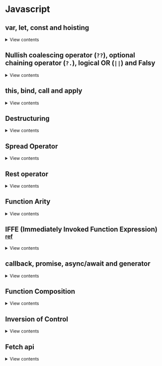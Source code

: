 # Javascript

## var, let, const and hoisting

<details>
<summary>View contents</summary>

### var, let & const

- `var` is a function scoped variable
- `let` and `const` are block scoped variable
- Duplicate declaration of variables, which is possible with `var`, will throw an error with `let` and `const`.
- `var` allows the possibility of `hoisting`, which is variable declarations being saved to memory. This allows for the unintended consequence of undefined variables in your code. The introduction of `let` and `const` resolves this issue, by throwing an error when attempting to use a variable before declaring it or attempting to declare a variable more than once.

| Keyword |	Scope |	Hoisting |	Can Be Reassigned |	Can Be Redeclared |
|---------|-------|----------|--------------------|-------------------|
| var |	Function scope |	Yes |	Yes |	Yes |
| let |	Block scope |	No |	Yes |	No |
| const |	Block scope |	No |	No |	No |

```js
// Initialize a global variable
var species = 'human'

function transform() {
  // Initialize a local, function-scoped variable
  var species = 'werewolf'
  console.log(species)
}

// Log the global and local variable
console.log(species) // human
transform() // werewolf
console.log(species) // human
```

```js
var fullMoon = true

// Initialize a global variable
let species = 'human'

if (fullMoon) {
  // Initialize a block scoped variable
  let species = 'werewolf'
  console.log(species) // werewolf
}

console.log(species) // human
```

```js
var fullMoon = true

// Initialize a global variable
var species = 'human'

if (fullMoon) {
  // Initialize a block scoped variable
  var species = 'werewolf'
  console.log(species) // werewolf
}

console.log(species) // werewolf
```

### hoisting

- In variable hoisting, only the variable declarations, and not the variable definition/assignment, is moved to the top of the scope chain.
- In function hoisting, both the function declaration as well as the definition is moved to the top of the scope chain.

```js
// Attempt to use a variable before declaring it
console.log(x) // undefined

// Variable assignment
var x = 100
```

The reason for this is due to hoisting, a JavaScript action in which __variable and function declarations are moved to the 
top of their scope__. Since only the actual declaration is hoisted, and not the initialization, the value in the first 
example returns undefined.

```js
// The code we wrote
console.log(x)
var x = 100

// How JavaScript interpreted it
var x
console.log(x)
x = 100
```

```js
// Initialize x in the global scope
var x = 100

function hoist() {
  // A condition that should not affect the outcome of the code
  if (false) {
    var x = 200
  }
  console.log(x) // undefined
}

hoist()
```

```js
// Initialize x in the global scope
let x = 100

function hoist() {
  // A condition that should not affect the outcome of the code
  if (false) {
    let x = 200
  }
  console.log(x) // 100
}

hoist()
```

</details>

## Nullish coalescing operator (`??`), optional chaining operator (`?.`), logical OR (`||`) and Falsy

<details>
<summary>View contents</summary>

```js
// Falsy - considered false when encountered in a Boolean context
// Falsy values - undefined, null, false, 0, -0, 0n, "", '', ``

// || - returns the right-hand operand if the left-hand is falsy
// leftExpr || rightExpr
0 || "other" // "other"

// ?? - similar to || but only returns the right-hand operand if the left-hand is null or undefined
// leftExpr ?? rightExpr
0 ?? "other" // 0
undefined ?? "other" // "other"

// ?. - like the . chaining operator, except that instead of causing an error if a reference is nullish (null or undefined),
// it returns undefined
const obj = { lang: "js" };
obj.lang?.toUpperCase // "JS"
obj.framework?.toUpperCase // undefined
obj.notexistingFunc?.() // undefined
obj.arr?.[1] // undefined

// combine
null || undefined ?? "foo" // syntax error
(null || undefined) ?? "foo" // "foo"

const foo = { someFooProp: "hi" } 
foo.someFooProp?.toUpperCase() ?? "not available" // "HI"
foo.someBarProp?.toUpperCase() ?? "not available" // "not available"
```

</details>

## this, bind, call and apply

<details>
<summary>View contents</summary>
  
### `this`

#### 1. Global Context

```js
console.log(this) // Window {postMessage: ƒ, blur: ƒ, focus: ƒ, close: ƒ, parent: Window, …}
```

```js
function printThis() {
  console.log(this) // Window {postMessage: ƒ, blur: ƒ, focus: ƒ, close: ƒ, parent: Window, …}
}

printThis()
```

```js
'use strict'

function printThis() {
  console.log(this) // undefined
}

printThis()
```

#### An Object Method

```js
const america = {
  name: 'The United States of America',
  yearFounded: 1776,

  describe() {
    console.log(`${this.name} was founded in ${this.yearFounded}.`) // "The United States of America was founded in 1776."
  },
}

america.describe()
```

#### Nested object

```js
const america = {
  name: 'The United States of America',
  yearFounded: 1776,
  details: {
    symbol: 'eagle',
    currency: 'USD',
    printDetails() {
      console.log(
        `The symbol is the ${this.symbol} and the currency is ${this.currency}.`,
      ) // "The symbol is the eagle and the currency is USD."
    },
  },
}

america.details.printDetails()
```

### A Function Constructor

```js
function Country(name, yearFounded) {
  this.name = name
  this.yearFounded = yearFounded

  this.describe = function () {
    console.log(`${this.name} was founded in ${this.yearFounded}.`) // "The United States of America was founded in 1776."

  }
}

const america = new Country('The United States of America', 1776)

america.describe()
```

#### A Class Constructor

```js
class Country {
  constructor(name, yearFounded) {
    this.name = name
    this.yearFounded = yearFounded
  }

  describe() {
    console.log(`${this.name} was founded in ${this.yearFounded}.`) // "The United States of America was founded in 1776."
  }
}

const america = new Country('The United States of America', 1776)

america.describe()
```

## call, apply & bind

- `call` and `apply` are very similar—they invoke a function with a specified `this` context, and optional arguments.
- `call` requires the arguments to be passed in one-by-one, and `apply` takes the arguments as an array.
- `call` and `apply` are used to invoke the `this` context of an object on the function.
- Sometimes, you might need to use a method over and over with the `this` context of another object, and in that case you could use the `bind` method to create a brand new function with an explicitly bound `this`.

```js
const book = {
  title: 'Brave New World',
  author: 'Aldous Huxley',
}

function summary() {
  console.log(`${this.title} was written by ${this.author}.`)
}

summary() // "undefined was written by undefined"

// call and apply are used to invoke the this context of book on the function.
summary.call(book) // "Brave New World was written by Aldous Huxley."
summary.apply(book) // "Brave New World was written by Aldous Huxley."

// bind
const braveNewWorldSummary = summary.bind(book)
braveNewWorldSummary() // "Brave New World was written by Aldous Huxley."

function longerSummary(genre, year) {
  console.log(
    `${this.title} was written by ${this.author}. It is a ${genre} novel written in ${year}.`,
  )
}

longerSummary.call(book, 'dystopian', 1932) // "Brave New World was written by Aldous Huxley. It is a dystopian novel written in 1932."
longerSummary.apply(book, ['dystopian', 1932]) // "Brave New World was written by Aldous Huxley. It is a dystopian novel written in 1932."
```
  
</details>

## Destructuring

<details>
<summary>View contents</summary>

`Destructuring is used to create varibles from array items or object properties.`

#### `Object Destructuring`
```js
const note = {
  id: 1,
  title: 'My first note',
  author: {
    firstName: 'Sherlock',
    lastName: 'Holmes',
  },
}

// Destructure properties into variables
const { id, title } = note

// Assign a custom name to a destructured value
const { id: noteId, title } = note

// Destructure nested properties
const {
  id,
  title,
  author: { firstName, lastName },
} = note

// Access object and nested values
const {
  author,
  author: { firstName, lastName },
} = note

// setting new variable with default value
const {title = 'foyez', date = new Date()} = note

// destructring on function parameter
const func = ({ id, title }) => `ID: ${id}, Title: ${title}`
func(note)
```

#### `Array Destructuring`

```js
const date = ['1970', '12', '01']
const nestedArray = [1, 2, [3, 4], 5]

// Destructure Array values into variables
const [year, month, day] = date

// Skip the second item in the array
const [year, , day] = date

// Destructure nested items
const [one, two, [three, four], five] = nestedArray
```

#### `Destructure the parameters in a function`

```js
const note = {
  id: 1,
  title: 'My first note',
  date: '01/01/1970',
}

// Using forEach
Object.entries(note).forEach(([key, value]) => {
  console.log(`${key}: ${value}`)
})

// Using a for loop
for (let [key, value] of Object.entries(note)) {
  console.log(`${key}: ${value}`)
}
```
  
</details>

## Spread Operator

<details>
<summary>View contents</summary>

`Spread syntax is used to unpack iterables such as arrays, objects, and function calls.`

#### `Spread with Arrays`

```js
// Create an Array
const tools = ['hammer', 'screwdriver']
const otherTools = ['wrench', 'saw']

// Unpack the tools Array into the allTools Array
const allTools = [...tools, ...otherTools]

// Add a new item
const updatedAllTools = [...allTools, 'parek']
```

#### `Convert Set to Array`

```js
// Create a set
const set = new Set()

set.add('octopus')
set.add('starfish')
set.add('whale')

// Convert Set to Array
const seaCreatures = [...set]
```

#### `Convert String to Array`

```js
const string = 'hello'

const stringArray = [...string]
```

#### `Spread with Objects`

```js
const user = {
  id: 3,
  name: 'Ron',
}

// add an item
const updatedUser = { ...user, isLoggedIn: true }

const user = {
  id: 3,
  name: 'Ron',
  organization: {
    name: 'Parks & Recreation',
    city: 'Pawnee',
  },
}

// add item in nested object
const updatedUser = { 
  ...user, 
  organization: {
    ...user.organization,
    position: 'Director'
  } 
}
```

#### `Spread with Function Calls`

```js
function multiply(a, b, c) {
  return a * b * c
}

const numbers = [1, 2, 3]
multiply(...numbers) // 12
```
  
</details>

## Rest operator

<details>
<summary>View contents</summary>
  
`The syntax appears the same as spread (...) but has the opposite effect. Instead of unpacking an array or object into individual values, the rest syntax will create an array or object of an indefinite number of arguments.`

```js
const [firstTool, ...rest] = ['hammer', 'screwdriver', 'wrench']
> firstTool // "hammer"
> rest // ["screwdriver", "wrench"]

const { isLoggedIn, ...rest } = { id: 1, name: 'Ben', isLoggedIn: true }
> isLoggedIn // true
> rest // { id: 1, name: 'Ben' }
```

```js
function multiply(...numbers) {
  return numbers.reduce((acc, num) => acc * num, 1)
}

multiply(1, 2, 3) // 6
```

```js
function multiply(firstNum, ...numbers) {
  console.log(firstNum) // 2
  
  return numbers.reduce((acc, num) => acc * num, 1)
}

multiply(2, 3, 4) // 12
```
  
</details>

## Function Arity

<details>
<summary>View contents</summary>

```js
/**
 * arity = the number of arguments a function takes
 */
const log = console.log
const functionArity = (func) => func.length

function add(a, b = 1) {
  log('arguments: ', arguments.length) // 4

  const sum = a + b
  console.log('sum: ', sum) // 3

  const argumentsSum = [...arguments].reduce((acc, val) => acc + val, 0)
  console.log('argumentsSum: ', argumentsSum) // 10
}

add(1, 2, 3, 4)
log('arity: ', functionArity(add)) // 1, since b has a default value
```
  
</details>

## IFFE (Immediately Invoked Function Expression) <sup>[ref](https://developer.mozilla.org/en-US/docs/Glossary/IIFE)</sup>

<details>
<summary>View contents</summary>

__IFFE__ - runs as soon as it is defined.

```js
(function () {
  statements
})()
```

#### Use cases

- Avoid polluting the global namespace

```js
// If we have some initiation code that we don't need to use again,
// we could use the IIFE pattern.

(function () {
  // some initiation code
  let firstVariable;
  let secondVariable;
})();

// firstVariable and secondVariable will be discarded after the function is executed.
```

- The module pattern

```js
// We would also use IIFE to create private and public variables and methods.

const makeWithdraw = balance => (function(copyBalance) {
  let balance = copyBalance; // This variable is private
  let doBadThings = function() {
    console.log("I will do bad things with your money");
  };
  doBadThings();
  return {
    withdraw: function(amount) {
      if (balance >= amount) {
        balance -= amount;
        return balance;
      } else {
        return "Insufficient money";
      }
    },
  }
})(balance);

const firstAccount = makeWithdraw(100); // "I will do bad things with your money"
console.log(firstAccount.balance); // undefined
console.log(firstAccount.withdraw(20)); // 80
console.log(firstAccount.withdraw(30)); // 50
console.log(firstAccount.doBadThings); // undefined, this method is private
const secondAccount = makeWithdraw(20); // "I will do bad things with your money"
secondAccount.withdraw(30); // "Insufficient money"
secondAccount.withdraw(20);  // 0
```

</details>

## callback, promise, async/await and generator

<details>
<summary>View contents</summary>

#### Callback

```js
function getNumber(num, cb) {
  if(typeof num === 'number') {
    cb(undefined, num * 2)
  } else {
    cb('Number must be provided.')
  }
}

getNumber(6, (err, data) => { // data: 12
  if(err) {
    console.log(err)
  } else {
    getNumber(data, (err, data) => { // data: 24
      if(err) {
        console.log(err)
      } else {
        getNumber(data, (err, data) => { // data: 48
          if(err) {
            console.log(err)
          } else {
            console.log(data)
          }
        })
      }
    })
  }
})
```

#### Promise

```js
// ===================PROMISE===========================
const getNumberPromise = num => new Promise((resolve, reject) => {
  if(typeof num === 'number') {
    resolve(num * 2)
  } else {
    reject('Number must be provided.')
  }
})

// Promise Chaining
getNumberPromise(6)
  .then(data => getNumberPromise(data)) // data: 12
  .then(data => getNumberPromise(data)) // data: 24
  .then(data => console.log(`Promise: ${data}`)) // data: 48
  .catch(err => console.log(`Promise: ${err}`))

// async/await
const processData = async () => {
  try {
    let data = await getNumberPromise(6) // data: 12
    data = await getNumberPromise(data) // data: 24
    data = await getNumberPromise(data) // data: 48
    console.log(data)
  } catch(err) {
    console.log(err)
  }
}

processData()
```

#### Generator

```js
function* generator() {
  let num = yield 6 // num: 12
  num = yield num // num: 24
  num = yield num // num: 48

  console.log(num)
}

const gen = generator()

const handleGenerator = (yielded) => {
  if (!yielded.done) {
    handleGenerator(gen.next(yielded.value * 2))
  }
}

handleGenerator(gen.next())
```

OR

```js
const getNumberGen = (generator) => {
  const gen = generator()

  function handle(yielded) {
    if(!yielded.done) {
      if(typeof yielded.value === 'number') {
        handle(gen.next(yielded.value * 2))
      }
    }
  }

  return handle(gen.next())
}

getNumberGen(function* () {
  let num = yield 6 // num: 12
  num = yield num // num: 24
  num = yield num // num: 48
  console.log(`Generator: ${num}`)
})
```

</details>

## Function Composition

<details>
<summary>View contents</summary>

`function composition allows you to apply one function to the output of another function.`

```js
const makeLouder = (str) => str.toUpperCase();
const repeatThreeTimes = (str) => str.repeat(3);
const embolden = (str) => str.bold();

const makeLouderRepeatThreeTimesEmbolden = (str) => embolden(repeatThreeTimes(makeLouder(str)));

const compose = (...funcs) => args => funcs.reduceRight((arg, fn) => fn(arg), args);
const makeLouderRepeatThreeTimesEmbolden2 = compose(
  embolden,
  repeatThreeTimes,
  makeLouder
);

console.log(makeLouderRepeatThreeTimesEmbolden("hello")); // <b>HELLOHELLOHELLO</b>
console.log(makeLouderRepeatThreeTimesEmbolden("hello")); // <b>HELLOHELLOHELLO</b>
```

</details>

## Inversion of Control

<details>
<summary>View contents</summary>

#### Filter items from array (without inversion of control)
  
```js
function filter(arr, {
  filterNull = true,
  filterZero = true,
} = {}) {
  let newArr = []
  for (const item of arr) {
    if (filterNull && item === null || filterZero && item === 0) {
      continue
    }
    newArr[newArr.length] = item
  }
  return newArr
}

const arr = [0, 1, 2, null]
console.log(filter(arr, {filterNull: true, filterZero: true})) // [1, 2]
```
  
#### Filter items from array (using inversion of control)
  
```js
function filter(arr, filterFn) {
  let newArr = []
  for (const item of arr) {
    if (filterFn(item)){
      newArr[newArr.length] = item
    }
  }
  return newArr
}

const arr = [0, 1, 2, null]
const filterNullAndZero = item => item !== null && item !== 0
// console.log(filter(arr, item => item !== null && item !== 0)) // [1, 2]
console.log(filter(arr, filterNullAndZero)) // [1, 2]
```
  
</details>

## Fetch api

<details>
<summary>View contents</summary>

GET request (default)

```js
const url = "https://jsonplaceholder.typicode/users/1"
fetch(url) // call the fetch function passing the url of the API as a parameter
  .then(response => { // here we get a response (data) is an object with a series of methods
    return response.json() // Transform the data into json
  })
  .then(data => {
    console.log(data) // json data
  })
  .catch(err => {
    // catch errors if the server returns any errors
    console.log(err)
  })
```

__Response methods__

- clone() - As the method implies this method creates a clone of the response.
- redirect() - This method creates a new response but with a different URL.
- arrayBuffer() - In here we return a promise that resolves with an ArrayBuffer (ArrayBuffer, an array of bytes, is used to represent a generic, fixed-length raw binary data buffer. ).
- formData() - Also returns a promise but one that resolves with FormData object (FormData provides a way to easily construct a set of key/value pairs representing form fields and their values).
- blob() - This is one resolves with a Blob (A Binary Large OBject(BLOB) is a file-like object of immutable, raw data; they can be read as text or binary data).
- text() - In this case it resolves with a string.
- json() - Lastly we have the method to that resolves the promise with JSON (JavaScript Object Notation is a lightweight data-interchange format, that uses human-readable text to store and transmit data objects consisting of attribute–value pairs and array data types. It is easy for machines to parse and generate).

Fetch api wrapper function

```js
const isObject = val => val !== null && !Array.isArray(val) && typeof val === 'object'
  
/**
 * handle server request using fetch api
 *
 * @param {Object} fetchArgs - arguments of fetch function
 * @param {string} fetchArgs.url - name of the api url
 * @param {string} [fetchArgs.method] - request method name
 * @param {unknown} [fetchArgs.data] - send data to server; datatype of data depends on api
 */
const apiCall = async ({ url, method = 'GET', data = null }) => {
  const fetchData = {
    method,
    ...isObject(data) && { body: JSON.stringify(data) }, // add body property if data is an object
    headers: {
      "Content-Type": "application/json; charset=UTF-8",
    },
  }

  try {
    // Handle response you get from the server
    const data = await (await fetch(url, fetchData)).json()
    return [data, null]
  } catch (err) {
    // Handle errors you get from the server
    return [null, err]
  }
}

const data = { title: "foo", body: "bar", userId: 1 }
const [data, err] = await apiCall({ url: "https://jsonplaceholder.typicode.com/posts", method: "POST", data })
  
if (err !== null) {
  // handle errors
}
  
console.log(data)
```

</details>
